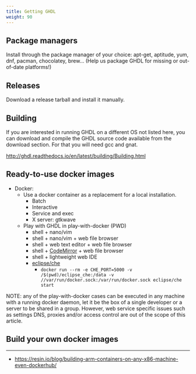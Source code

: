 ```yaml
---
title: Getting GHDL
weight: 90
---
```


## Package managers

Install through the package manager of your choice: apt-get, aptitude, yum, dnf, pacman, chocolatey, brew... (Help us package GHDL for missing or out-of-date platforms!)

## Releases

Download a release tarball and install it manually.

## Building

If you are interested in running GHDL on a different OS not listed here, you can download and compile the GHDL source code available from the download section. For that you will need gcc and gnat.

http://ghdl.readthedocs.io/en/latest/building/Building.html

## Ready-to-use docker images

- Docker:
    - Use a docker container as a replacement for a local installation.
        - Batch
        - Interactive
        - Service and exec
        - X server: gtkwave
    - Play with GHDL in play-with-docker (PWD)
        - shell + nano/vim
        - shell + nano/vim + web file browser
        - shell + web text editor + web file browser
        - shell + [CodeMirror](https://codemirror.net/) + web file browser
        - shell + lightweight web IDE
        - [eclipse/che](https://github.com/eclipse/che/)
            - `docker run --rm -e CHE_PORT=5000 -v /$(pwd)/eclipse_che:/data -v //var/run/docker.sock:/var/run/docker.sock eclipse/che start`

NOTE: any of the play-with-docker cases can be executed in any machine with a running docker daemon, let it be the box of a single developer or a server to be shared in a group. However, web service specific issues such as settings DNS, proxies and/or access control are out of the scope of this article.

## Build your own docker images

---

- https://resin.io/blog/building-arm-containers-on-any-x86-machine-even-dockerhub/
